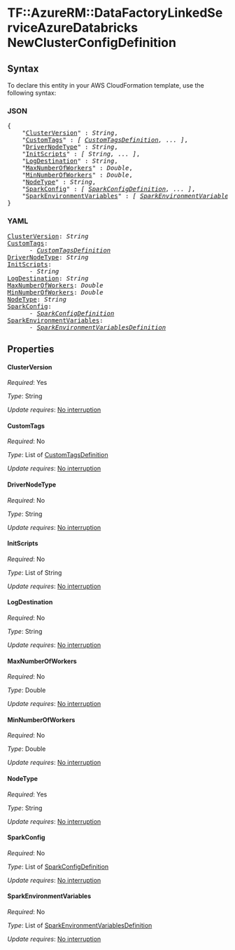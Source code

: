 # TF::AzureRM::DataFactoryLinkedServiceAzureDatabricks NewClusterConfigDefinition

## Syntax

To declare this entity in your AWS CloudFormation template, use the following syntax:

### JSON

<pre>
{
    "<a href="#clusterversion" title="ClusterVersion">ClusterVersion</a>" : <i>String</i>,
    "<a href="#customtags" title="CustomTags">CustomTags</a>" : <i>[ <a href="customtagsdefinition.md">CustomTagsDefinition</a>, ... ]</i>,
    "<a href="#drivernodetype" title="DriverNodeType">DriverNodeType</a>" : <i>String</i>,
    "<a href="#initscripts" title="InitScripts">InitScripts</a>" : <i>[ String, ... ]</i>,
    "<a href="#logdestination" title="LogDestination">LogDestination</a>" : <i>String</i>,
    "<a href="#maxnumberofworkers" title="MaxNumberOfWorkers">MaxNumberOfWorkers</a>" : <i>Double</i>,
    "<a href="#minnumberofworkers" title="MinNumberOfWorkers">MinNumberOfWorkers</a>" : <i>Double</i>,
    "<a href="#nodetype" title="NodeType">NodeType</a>" : <i>String</i>,
    "<a href="#sparkconfig" title="SparkConfig">SparkConfig</a>" : <i>[ <a href="sparkconfigdefinition.md">SparkConfigDefinition</a>, ... ]</i>,
    "<a href="#sparkenvironmentvariables" title="SparkEnvironmentVariables">SparkEnvironmentVariables</a>" : <i>[ <a href="sparkenvironmentvariablesdefinition.md">SparkEnvironmentVariablesDefinition</a>, ... ]</i>
}
</pre>

### YAML

<pre>
<a href="#clusterversion" title="ClusterVersion">ClusterVersion</a>: <i>String</i>
<a href="#customtags" title="CustomTags">CustomTags</a>: <i>
      - <a href="customtagsdefinition.md">CustomTagsDefinition</a></i>
<a href="#drivernodetype" title="DriverNodeType">DriverNodeType</a>: <i>String</i>
<a href="#initscripts" title="InitScripts">InitScripts</a>: <i>
      - String</i>
<a href="#logdestination" title="LogDestination">LogDestination</a>: <i>String</i>
<a href="#maxnumberofworkers" title="MaxNumberOfWorkers">MaxNumberOfWorkers</a>: <i>Double</i>
<a href="#minnumberofworkers" title="MinNumberOfWorkers">MinNumberOfWorkers</a>: <i>Double</i>
<a href="#nodetype" title="NodeType">NodeType</a>: <i>String</i>
<a href="#sparkconfig" title="SparkConfig">SparkConfig</a>: <i>
      - <a href="sparkconfigdefinition.md">SparkConfigDefinition</a></i>
<a href="#sparkenvironmentvariables" title="SparkEnvironmentVariables">SparkEnvironmentVariables</a>: <i>
      - <a href="sparkenvironmentvariablesdefinition.md">SparkEnvironmentVariablesDefinition</a></i>
</pre>

## Properties

#### ClusterVersion

_Required_: Yes

_Type_: String

_Update requires_: [No interruption](https://docs.aws.amazon.com/AWSCloudFormation/latest/UserGuide/using-cfn-updating-stacks-update-behaviors.html#update-no-interrupt)

#### CustomTags

_Required_: No

_Type_: List of <a href="customtagsdefinition.md">CustomTagsDefinition</a>

_Update requires_: [No interruption](https://docs.aws.amazon.com/AWSCloudFormation/latest/UserGuide/using-cfn-updating-stacks-update-behaviors.html#update-no-interrupt)

#### DriverNodeType

_Required_: No

_Type_: String

_Update requires_: [No interruption](https://docs.aws.amazon.com/AWSCloudFormation/latest/UserGuide/using-cfn-updating-stacks-update-behaviors.html#update-no-interrupt)

#### InitScripts

_Required_: No

_Type_: List of String

_Update requires_: [No interruption](https://docs.aws.amazon.com/AWSCloudFormation/latest/UserGuide/using-cfn-updating-stacks-update-behaviors.html#update-no-interrupt)

#### LogDestination

_Required_: No

_Type_: String

_Update requires_: [No interruption](https://docs.aws.amazon.com/AWSCloudFormation/latest/UserGuide/using-cfn-updating-stacks-update-behaviors.html#update-no-interrupt)

#### MaxNumberOfWorkers

_Required_: No

_Type_: Double

_Update requires_: [No interruption](https://docs.aws.amazon.com/AWSCloudFormation/latest/UserGuide/using-cfn-updating-stacks-update-behaviors.html#update-no-interrupt)

#### MinNumberOfWorkers

_Required_: No

_Type_: Double

_Update requires_: [No interruption](https://docs.aws.amazon.com/AWSCloudFormation/latest/UserGuide/using-cfn-updating-stacks-update-behaviors.html#update-no-interrupt)

#### NodeType

_Required_: Yes

_Type_: String

_Update requires_: [No interruption](https://docs.aws.amazon.com/AWSCloudFormation/latest/UserGuide/using-cfn-updating-stacks-update-behaviors.html#update-no-interrupt)

#### SparkConfig

_Required_: No

_Type_: List of <a href="sparkconfigdefinition.md">SparkConfigDefinition</a>

_Update requires_: [No interruption](https://docs.aws.amazon.com/AWSCloudFormation/latest/UserGuide/using-cfn-updating-stacks-update-behaviors.html#update-no-interrupt)

#### SparkEnvironmentVariables

_Required_: No

_Type_: List of <a href="sparkenvironmentvariablesdefinition.md">SparkEnvironmentVariablesDefinition</a>

_Update requires_: [No interruption](https://docs.aws.amazon.com/AWSCloudFormation/latest/UserGuide/using-cfn-updating-stacks-update-behaviors.html#update-no-interrupt)

